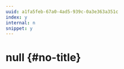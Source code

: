 ```yaml
---
uuid: a1fa5feb-67a0-4ad5-939c-0a3e363a351c
index: y
internal: n
snippet: y
---
```


# null {#no-title}

